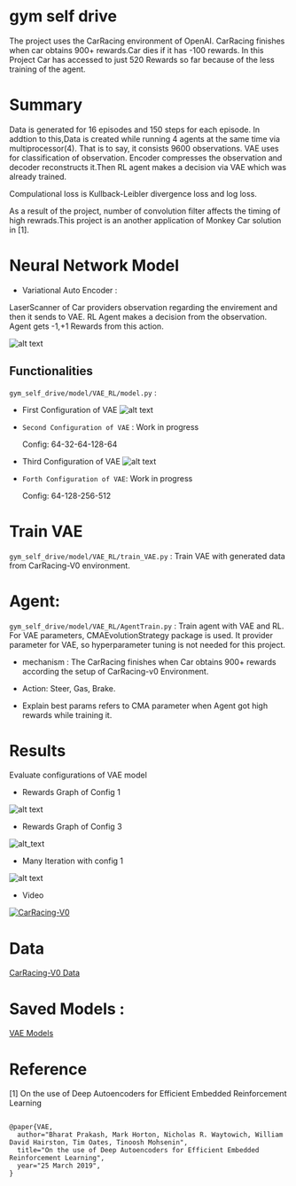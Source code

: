 # gym self drive
The project uses the CarRacing environment of OpenAI. CarRacing finishes when car obtains 900+ rewards.Car dies if it has -100 rewards.
In this Project Car has accessed to just 520 Rewards so far because of the less training of the agent.

# Summary

Data is generated for 16 episodes and 150 steps for each episode. In addtion to this,Data is created while running 4 agents at the same time via multiprocessor(4). That is to say, it consists 9600 observations.
VAE uses for classification of observation. Encoder compresses the observation and decoder reconstructs it.Then RL agent makes a decision via VAE which was already trained.

Compulational loss is Kullback-Leibler divergence loss and log loss.

As a result of the project, number of convolution filter affects the timing of high rewrads.This project is an another application of Monkey Car solution in [1].


# Neural Network Model

* Variational Auto Encoder :

LaserScanner of Car providers observation regarding the envirement and then it sends to VAE. RL Agent makes a decision from the observation. Agent gets -1,+1 Rewards from this action. 

![alt text](https://github.com/sefeoglu/gym_self_drive/blob/master/gym_self_drive/model/images/VAEModel.png)

## Functionalities

```gym_self_drive/model/VAE_RL/model.py``` :



* First Configuration of VAE
  ![alt text](https://github.com/sefeoglu/gym_self_drive/blob/master/gym_self_drive/model/images/Config1.png)

* ``Second Configuration of VAE`` : Work in progress 

   Config:  64-32-64-128-64  
* Third Configuration of VAE
   ![alt text](https://github.com/sefeoglu/gym_self_drive/blob/master/gym_self_drive/model/images/Config2.png)

* ```Forth Configuration of VAE```: Work in progress

   Config:  64-128-256-512
# Train VAE
```gym_self_drive/model/VAE_RL/train_VAE.py``` : Train VAE with generated data from CarRacing-V0 environment.


#  Agent:
```gym_self_drive/model/VAE_RL/AgentTrain.py``` : Train agent with VAE and RL. For VAE parameters, CMAEvolutionStrategy package is used. It provider parameter for VAE, so hyperparameter tuning is not needed for this project.

 * mechanism : The CarRacing finishes when Car obtains 900+ rewards according the setup of CarRacing-v0 Environment.
 
 * Action: Steer, Gas, Brake.
 
 * Explain best params refers to CMA parameter when Agent got high rewards while training it.


# Results

Evaluate configurations of VAE model
* Rewards Graph of Config 1

![alt text](https://github.com/sefeoglu/gym_self_drive/blob/master/gym_self_drive/model/images/rewards_1.png)

* Rewards Graph of Config 3

![alt_text](https://github.com/sefeoglu/gym_self_drive/blob/master/gym_self_drive/model/images/rewards3.png)

* Many Iteration with config 1

![alt text](https://github.com/sefeoglu/gym_self_drive/blob/master/gym_self_drive/model/images/For4Agent_reward.png)

* Video

[![CarRacing-V0 ](https://gym.openai.com/videos/2019-10-21--mqt8Qj1mwo/CarRacing-v0/poster.jpg)](https://www.youtube.com/watch?v=76iVVovnxhw)
# Data 


[CarRacing-V0 Data](https://drive.google.com/drive/folders/1mZk_yBLN-Iak_E8ewBJSl0rz1W1ckszM?usp=sharing)

# Saved Models :
[VAE Models](https://drive.google.com/drive/folders/1mZk_yBLN-Iak_E8ewBJSl0rz1W1ckszM?usp=sharing)



Reference
============
[1] On the use of Deep Autoencoders for Efficient Embedded Reinforcement Learning
```

@paper{VAE,
  author="Bharat Prakash, Mark Horton, Nicholas R. Waytowich, William David Hairston, Tim Oates, Tinoosh Mohsenin",
  title="On the use of Deep Autoencoders for Efficient Embedded Reinforcement Learning",
  year="25 March 2019",
}
```
